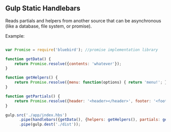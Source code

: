 Gulp Static Handlebars
----------------------

Reads partials and helpers from another source that can be asynchronous (like a database, file system, or promise).

Example:

```JavaScript

var Promise = require('bluebird'); //promise implementation library

function getData() {
    return Promise.resolve({contents: 'whatever'});
}

function getHelpers() {
    return Promise.resolve({menu: function(options) { return 'menu!'; }});
}

function getPartials() {
    return Promise.resolve({header: '<header></header>', footer: '<footer></footer>'});
}

gulp.src('./app/index.hbs')
      .pipe(handlebars({getData(), {helpers: getHelpers(), partials: getPartials()}))
      .pipe(gulp.dest('./dist'));
      
```